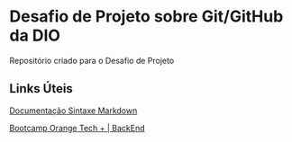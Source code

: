 # Desafio de Projeto sobre Git/GitHub da DIO

Repositório criado para o Desafio de Projeto

## Links Úteis

[Documentação Sintaxe Markdown](https://github.com/marktext/marktext/blob/master/docs/MARKDOWN_SYNTAX.md)

[Bootcamp Orange Tech + | BackEnd](https://web.dio.me/track/2aeff5aa-bb23-4141-8109-20fa42b58ff7)
